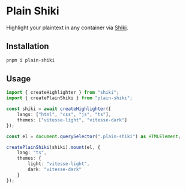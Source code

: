 # Plain Shiki

Highlight your plaintext in any container via [Shiki].

## Installation

```bash
pnpm i plain-shiki
```

## Usage

```ts
import { createHighlighter } from "shiki";
import { createPlainShiki } from "plain-shiki";

const shiki = await createHighlighter({
    langs: ["html", "css", "js", "ts"],
    themes: ["vitesse-light", "vitesse-dark"]
});

const el = document.querySelector(".plain-shiki") as HTMLElement;

createPlainShiki(shiki).mount(el, {
    lang: "ts",
    themes: {
        light: "vitesse-light",
        dark: "vitesse-dark"
    }
});
```

[Shiki]: https://shiki.style